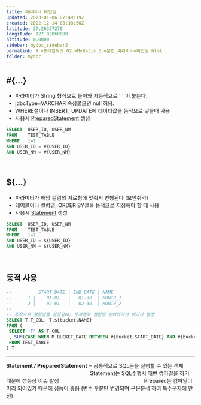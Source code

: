 ```yaml
---
title: 파라미터 바인딩
updated: 2023-01-06 07:49:19Z
created: 2022-12-14 08:38:50Z
latitude: 37.26357270
longitude: 127.02860090
altitude: 0.0000
sidebar: mydoc_sidebar2
permalink: Ⅱ.=프레임워크_02.=MyBatis_3.=문법_파라미터=바인딩.html
folder: mydoc
---
```


## #{...}
- 파라미터가 String 형식으로 들어와 자동적으로 ' ' 이 붙는다.
- jdbcType=VARCHAR 속성붙으면 null 허용.
- WHERE절이나 INSERT, UPDATE에 데이터값을 동적으로 넣을때 사용
- 사용시 <ins>PreparedStatement</ins> 생성
```sql
SELECT	USER_ID, USER_NM
FROM	TEST_TABLE
WHERE	1=1
AND	USER_ID = #{USER_ID}
AND	USER_NM = #{USER_NM}
```
<br>

## ${...}
- 파라미터가 해당 컬럼의 자료형에 맞춰서 변형된다 (보안취약) 
- 테이블이나 컬럼명, ORDER BY절을 동적으로 지정해야 할 때 사용
- 사용시 <ins>Statement</ins> 생성

```sql
SELECT	USER_ID, USER_NM
FROM	TEST_TABLE
WHERE	1=1
AND	USER_ID = ${USER_ID}
AND	USER_NM = ${USER_NM}
```

<br>

## 동적 사용

```sql
--          START_DATE | END_DATE | NAME
--      1 |    01-01   |   01-30  | MONTH_1
--      2 |    02-01   |   02-30  | MONTH_2
--
-- 동적으로 컬럼명을 설정할때, 문자열로 컬럼명 받아와지면 에러가 발생
SELECT T.T_COL, T.${bucket.NAME}
FROM (
 SELECT 'T' AS T_COL
 , SUM(CASE WHEN M.BUCKET_DATE BETWEEN #{bucket.START_DATE} AND #{bucket.END_DATE} THEN M.QTY ELSE 0 END) AS ${bucket.NAME}
 FROM TEST_TABLE
) T
```

---
**Statement / PreparedStatement** = 공통적으로 SQL문을 실행할 수 있는 객체
&emsp;&emsp;&emsp;&emsp;&emsp;&emsp;&emsp;&emsp;&emsp;&emsp;&emsp;&emsp;&emsp;&emsp;&emsp;&emsp;Statement는 SQL수행시 매번 컴파일을 하기 때문에 성능상 이슈 발생
&emsp;&emsp;&emsp;&emsp;&emsp;&emsp;&emsp;&emsp;&emsp;&emsp;&emsp;&emsp;&emsp;&emsp;&emsp;&emsp;Prepared는 컴파일이 미리 되어있기 때문에 성능이 좋음 (변수 부분만 변경되며 구문분석 하여 특수문자에 안전)
